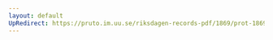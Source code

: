 ```yaml
---
layout: default
UpRedirect: https://pruto.im.uu.se/riksdagen-records-pdf/1869/prot-1869--ak--203/prot-1869--ak--203_008.pdf
---
```

